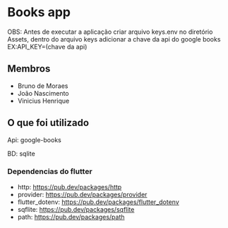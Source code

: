 Books app
=========

OBS: Antes de executar a aplicação criar arquivo keys.env no diretório Assets,
dentro do arquivo keys adicionar a chave da api do google books
EX:API_KEY=(chave da api)


Membros
-------

*   Bruno de Moraes
*   João Nascimento
*   Vinicius Henrique

O que foi utilizado
-------------------

Api: google-books

BD: sqlite

### Dependencias do flutter

*   http: https://pub.dev/packages/http
*   provider: https://pub.dev/packages/provider
*   flutter\_dotenv: https://pub.dev/packages/flutter_dotenv
*   sqflite: https://pub.dev/packages/sqflite
*   path: https://pub.dev/packages/path
